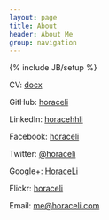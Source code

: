 ```yaml
---
layout: page
title: About
header: About Me
group: navigation
---
```

{% include JB/setup %}

CV: [docx](http://cv.horaceli.com)

GitHub: [horaceli](https://github.com/horaceli/)

LinkedIn: [horacehhli](http://www.linkedin.com/in/horacehhli)

Facebook: [horaceli](http://www.facebook.com/horaceli)

Twitter: [@horaceli](http://twitter.com/horaceli)

Google+: [HoraceLi](http://plus.google.com/u/0/+HoraceLi/)

Flickr: [horaceli](http://www.flickr.com/photos/horaceli/)

Email: [me@horaceli.com](mailto:me@horaceli.com)